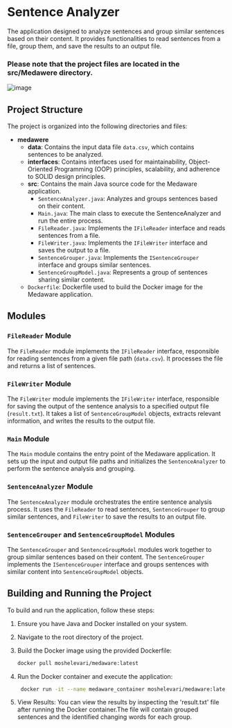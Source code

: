 # Sentence Analyzer

The application designed to analyze sentences and group similar sentences based on their content.
It provides functionalities to read sentences from a file,
group them, and save the results to an output file.


### **Please note that the project files are located in the src/Medawere directory.**


![image](https://github.com/mosheLevAri/sentenceAnalyzer/assets/95866297/f3557c21-e9b7-4879-8570-f6a98eb547f7)


## Project Structure

The project is organized into the following directories and files:


- **medawere**
    - **data**: Contains the input data file `data.csv`, which contains sentences to be analyzed.
    - **interfaces**: Contains interfaces used for maintainability, Object-Oriented Programming (OOP) principles, scalability, and adherence to SOLID design principles.
    - **src**: Contains the main Java source code for the Medaware application.
        - `SentenceAnalyzer.java`: Analyzes and groups sentences based on their content.
        - `Main.java`: The main class to execute the SentenceAnalyzer and run the entire process.
        - `FileReader.java`: Implements the `IFileReader` interface and reads sentences from a file.
        - `FileWriter.java`: Implements the `IFileWriter` interface and saves the output to a file.
        - `SentenceGrouper.java`: Implements the `ISentenceGrouper` interface and groups similar sentences.
        - `SentenceGroupModel.java`: Represents a group of sentences sharing similar content.
    - `Dockerfile`: Dockerfile used to build the Docker image for the Medaware application.



## Modules


### `FileReader` Module

The `FileReader` module implements the `IFileReader` interface, responsible for reading sentences from a given file path (`data.csv`). It processes the file and returns a list of sentences.

### `FileWriter` Module

The `FileWriter` module implements the `IFileWriter` interface, responsible for saving the output of the sentence analysis to a specified output file (`result.txt`). It takes a list of `SentenceGroupModel` objects, extracts relevant information, and writes the results to the output file.

### `Main` Module

The `Main` module contains the entry point of the Medaware application. It sets up the input and output file paths and initializes the `SentenceAnalyzer` to perform the sentence analysis and grouping.

### `SentenceAnalyzer` Module

The `SentenceAnalyzer` module orchestrates the entire sentence analysis process. It uses the `FileReader` to read sentences, `SentenceGrouper` to group similar sentences, and `FileWriter` to save the results to an output file.

### `SentenceGrouper` and `SentenceGroupModel` Modules

The `SentenceGrouper` and `SentenceGroupModel` modules work together to group similar sentences based on their content. The `SentenceGrouper` implements the `ISentenceGrouper` interface and groups sentences with similar content into `SentenceGroupModel` objects.

## Building and Running the Project

To build and run the application, follow these steps:

1. Ensure you have Java and Docker installed on your system.

2. Navigate to the root directory of the project.

3. Build the Docker image using the provided Dockerfile:

   ```bash
   docker pull moshelevari/medaware:latest
   ```
4. Run the Docker container and execute the application:

   ```bash
    docker run -it --name medaware_container moshelevari/medaware:latest bash
   ```
5. View Results: You can view the results by inspecting the 'result.txt' file after running the Docker container.The file will contain grouped sentences and the identified changing words for each group.
